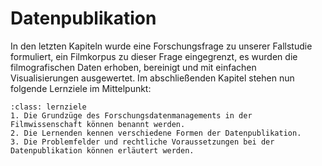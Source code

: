 # Datenpublikation
In den letzten Kapiteln wurde eine Forschungsfrage zu unserer Fallstudie formuliert, ein Filmkorpus zu dieser Frage eingegrenzt, es wurden die filmografischen Daten erhoben, bereinigt und mit einfachen Visualisierungen ausgewertet. Im abschließenden Kapitel stehen nun folgende Lernziele im Mittelpunkt:

```{admonition} Grundlagen für die Publikation von Forschungsdaten
:class: lernziele
1. Die Grundzüge des Forschungsdatenmanagements in der Filmwissenschaft können benannt werden.
2. Die Lernenden kennen verschiedene Formen der Datenpublikation.
3. Die Problemfelder und rechtliche Voraussetzungen bei der Datenpublikation können erläutert werden.
```

